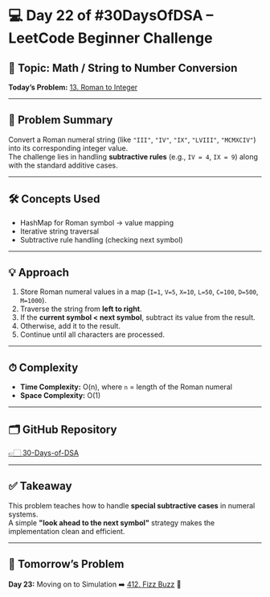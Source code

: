 # 💻 Day 22 of #30DaysOfDSA – LeetCode Beginner Challenge

## 🔹 Topic: Math / String to Number Conversion  
**Today’s Problem:** [13. Roman to Integer](https://leetcode.com/problems/roman-to-integer/)  

---

## 📌 Problem Summary
Convert a Roman numeral string (like `"III"`, `"IV"`, `"IX"`, `"LVIII"`, `"MCMXCIV"`) into its corresponding integer value.  
The challenge lies in handling **subtractive rules** (e.g., `IV = 4`, `IX = 9`) along with the standard additive cases.  

---

## 🛠 Concepts Used
- HashMap for Roman symbol → value mapping  
- Iterative string traversal  
- Subtractive rule handling (checking next symbol)  

---

## 💡 Approach
1. Store Roman numeral values in a map (`I=1`, `V=5`, `X=10`, `L=50`, `C=100`, `D=500`, `M=1000`).  
2. Traverse the string from **left to right**.  
3. If the **current symbol < next symbol**, subtract its value from the result.  
4. Otherwise, add it to the result.  
5. Continue until all characters are processed.  

---

## ⏱ Complexity
- **Time Complexity:** O(n), where `n` = length of the Roman numeral  
- **Space Complexity:** O(1)  

---

## 🗂️ GitHub Repository
[👉🏻 30-Days-of-DSA](https://github.com/Sonam-pixel/30-Days-of-DSA-)  

---

## ✅ Takeaway
This problem teaches how to handle **special subtractive cases** in numeral systems.  
A simple **"look ahead to the next symbol"** strategy makes the implementation clean and efficient.  

---

## 📍 Tomorrow’s Problem
**Day 23:** Moving on to Simulation ➡️ [412. Fizz Buzz](https://leetcode.com/problems/fizz-buzz/) 🚀  
